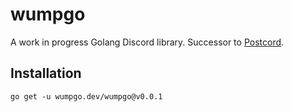 # wumpgo

A work in progress Golang Discord library.  Successor to [Postcord](https://github.com/Postcord).

## Installation

```
go get -u wumpgo.dev/wumpgo@v0.0.1
```
